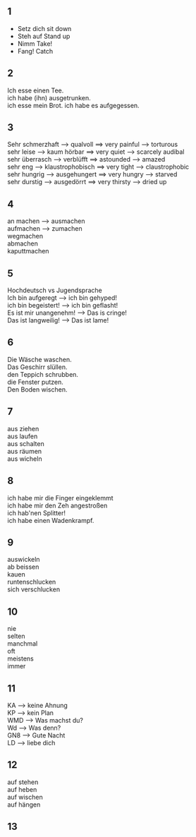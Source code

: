 ## 1 

* Setz dich
  sit down
* Steh auf
  Stand up
* Nimm
  Take!
* Fang!
  Catch


## 2 
Ich esse einen Tee.  
ich habe (ihn) ausgetrunken.  
ich esse mein Brot. 
ich habe es aufgegessen. 


## 3 
Sehr schmerzhaft --> qualvoll  ==> very painful  -->  torturous  
sehr leise  -->  kaum hörbar   ==> very quiet   --> scarcely audibal  
sehr überrasch --> verblüfft   ==> astounded   -->  amazed  
sehr eng --> klaustrophobisch  ==> very tight --> claustrophobic  
sehr hungrig --> ausgehungert  ==> very hungry --> starved  
sehr durstig --> ausgedörrt    ==> very thirsty --> dried up  

## 4 
an machen  --> ausmachen  
aufmachen  --> zumachen  
wegmachen  
abmachen  
kaputtmachen  


## 5  

Hochdeutsch       vs    Jugendsprache  
Ich bin aufgeregt  -->  ich bin gehyped!  
ich bin begeistert! --> ich bin geflasht!  
Es ist mir unangenehm!  --> Das is cringe!  
Das ist langweilig!  --> Das ist lame!  
 
 
## 6 
Die Wäsche waschen.  
Das Geschirr slüllen.  
den Teppich schrubben.  
die Fenster putzen.  
Den Boden wischen.  


## 7  
aus ziehen  
aus laufen  
aus schalten  
aus räumen   
aus wicheln  


## 8  
ich habe mir die Finger eingeklemmt  
ich habe mir den Zeh angestroßen  
ich hab'nen Splitter!  
ich habe einen Wadenkrampf.  

## 9  
auswickeln  
ab beissen  
kauen  
runtenschlucken  
sich verschlucken  


## 10 
nie  
selten  
manchmal  
oft  
meistens  
immer  


## 11  
KA --> keine Ahnung  
KP --> kein Plan  
WMD --> Was machst du?  
Wd --> Was denn?  
GN8 --> Gute Nacht  
LD --> liebe dich  


## 12  
auf stehen  
auf heben  
auf wischen  
auf hängen  


## 13  

